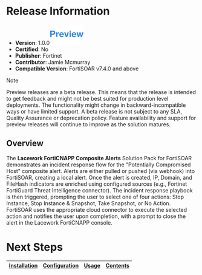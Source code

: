 # Release Information 

- **Version**:  1.0.0![](./docs/res/icon-preview.svg)
- **Certified**: No
- **Publisher**: Fortinet 
- **Contributor**: Jamie Mcmurray 
- **Compatible Version**: FortiSOAR v7.4.0 and above

>[!NOTE]
>Preview releases are a beta release. This means that the release is intended to get feedback and might not be best suited for production level deployments. The functionality might change in backward-incompatible ways or have limited support. A beta release is not subject to any SLA, Quality Assurance or deprecation policy. Feature availability and support for preview releases will continue to improve as the solution matures.

## Overview

The **Lacework FortiCNAPP Composite Alerts** Solution Pack for FortiSOAR demonstrates an incident response flow for the "Potentially Compromised Host" composite alert. Alerts are either pulled or pushed (via webhook) into FortiSOAR, creating a local alert. Once the alert is created, IP, Domain, and FileHash indicators are enriched using configured sources (e.g., Fortinet FortiGuard Threat Intelligence connector). The incident response playbook is then triggered, prompting the user to select one of four actions: Stop Instance, Stop Instance & Snapshot, Take Snapshot, or No Action. FortiSOAR uses the appropriate cloud connector to execute the selected action and notifies the user upon completion, with a prompt to close the alert in the Lacework FortiCNAPP console.

 # Next Steps
 | [Installation](./docs/setup.md#installation) | [Configuration](./docs/setup.md#configuration) | [Usage](./docs/usage.md) | [Contents](./docs/contents.md) | 
 |--------------------------------------------|----------------------------------------------|------------------------|------------------------------|